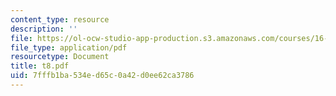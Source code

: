 ```yaml
---
content_type: resource
description: ''
file: https://ol-ocw-studio-app-production.s3.amazonaws.com/courses/16-01-unified-engineering-i-ii-iii-iv-fall-2005-spring-2006/7fffb1ba534ed65c0a42d0ee62ca3786_t8.pdf
file_type: application/pdf
resourcetype: Document
title: t8.pdf
uid: 7fffb1ba-534e-d65c-0a42-d0ee62ca3786
---
```

